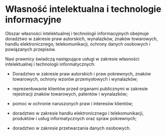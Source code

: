 # Własność intelektualna i technologie informacyjne

Obszar własności intelektualnej i technologii informacyjnych obejmuje doradztwo w zakresie praw autorskich, wynalazków, znaków towarowych, handlu elektronicznego, telekomunikacji, ochrony danych osobowych i powiązanych przepisów.

Nasi prawnicy świadczą następujące usługi w zakresie własności intelektualnej i technologii informatycznych:

- Doradztwo w zakresie praw autorskich i praw pokrewnych, znaków towarowych, ochrony wzorów przemysłowych i wynalazków;

- reprezentowanie klientów przed organami publicznymi w zakresie rejestracji znaków towarowych, patentów i wynalazków;

- pomoc w ochronie naruszonych praw i interesów klientów;

- doradztwo w zakresie handlu elektronicznego i telekomunikacji, produktów i usług informatycznych oraz spraw pokrewnych;

- doradztwo w zakresie przetwarzania danych osobowych.
